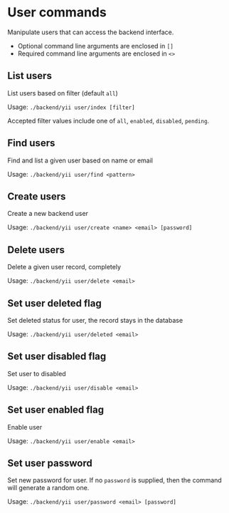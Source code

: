 # User commands
Manipulate users that can access the backend interface.

* Optional command line arguments are enclosed in `[]`
* Required command line arguments are enclosed in `<>`


## List users
List users based on filter (default `all`)

Usage: `./backend/yii user/index [filter]`

Accepted filter values include one of `all`, `enabled`, `disabled`, `pending`.


## Find users
Find and list a given user based on name or email

Usage: `./backend/yii user/find <pattern>`


## Create users
Create a new backend user

Usage: `./backend/yii user/create <name> <email> [password]`


## Delete users
Delete a given user record, completely

Usage: `./backend/yii user/delete <email>`


## Set user deleted flag
Set deleted status for user, the record stays in the database

Usage: `./backend/yii user/deleted <email>`


## Set user disabled flag
Set user to disabled

Usage: `./backend/yii user/disable <email>`


## Set user enabled flag
Enable user

Usage: `./backend/yii user/enable <email>`


## Set user password
Set new password for user. If no `password` is supplied, then the command will
generate a random one.

Usage: `./backend/yii user/password <email> [password]`
